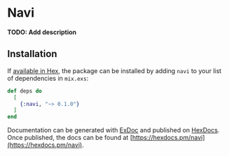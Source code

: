 # Navi

**TODO: Add description**

## Installation

If [available in Hex](https://hex.pm/docs/publish), the package can be installed
by adding `navi` to your list of dependencies in `mix.exs`:

```elixir
def deps do
  [
    {:navi, "~> 0.1.0"}
  ]
end
```

Documentation can be generated with [ExDoc](https://github.com/elixir-lang/ex_doc)
and published on [HexDocs](https://hexdocs.pm). Once published, the docs can
be found at [https://hexdocs.pm/navi](https://hexdocs.pm/navi).

